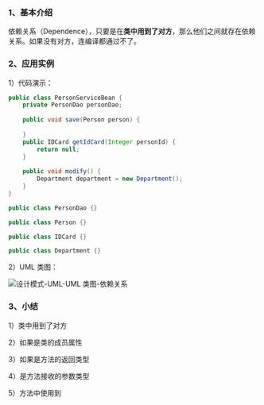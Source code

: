 ### 1、基本介绍

依赖关系（Dependence），只要是在**类中用到了对方**，那么他们之间就存在依赖关系。如果没有对方，连编译都通过不了。

### 2、应用实例

1）代码演示：

```java
public class PersonServiceBean {  
    private PersonDao personDao;  
  
    public void save(Person person) {  
  
    }  
    public IDCard getIdCard(Integer personId) {  
        return null;  
    }  
  
    public void modify() {  
        Department department = new Department();  
    }  
}

public class PersonDao {}

public class Person {}

public class IDCard {}

public class Department {}
```

2）UML 类图：

![设计模式-UML-UML 类图-依赖关系](https://study-node-md.oss-cn-beijing.aliyuncs.com/2023%2F10%2F17%2F1697525343-af010e4ed55e2cbdca276193f7458ac2-20231017144902.png)

### 3、小结

1）类中用到了对方

2）如果是类的成员属性

3）如果是方法的返回类型

4）是方法接收的参数类型

5）方法中使用到